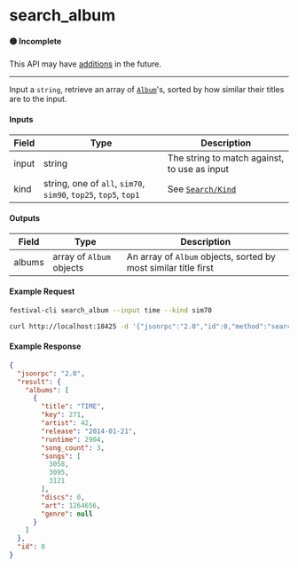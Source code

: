 # search_album

#### 🟡 Incomplete
This API may have [additions](/api-stability/marker.md) in the future.

---

Input a `string`, retrieve an array of [`Album`](/common-objects/album.md)'s, sorted by how similar their titles are to the input.

#### Inputs

| Field | Type                                                            | Description |
|-------|-----------------------------------------------------------------|-------------|
| input | string                                                          | The string to match against, to use as input
| kind  | string, one of `all`, `sim70`, `sim90`, `top25`, `top5`, `top1` | See [`Search/Kind`](/json-rpc/search/index.md#Kind)

#### Outputs

| Field  | Type                     | Description |
|--------|--------------------------|-------------|
| albums | array of `Album` objects | An array of `Album` objects, sorted by most similar title first

#### Example Request
```bash
festival-cli search_album --input time --kind sim70
```
```bash
curl http://localhost:18425 -d '{"jsonrpc":"2.0","id":0,"method":"search_album","params":{"input":"time","kind":"sim70"}}'
```

#### Example Response
```json
{
  "jsonrpc": "2.0",
  "result": {
    "albums": [
      {
        "title": "TIME",
        "key": 271,
        "artist": 42,
        "release": "2014-01-21",
        "runtime": 2904,
        "song_count": 3,
        "songs": [
          3058,
          3095,
          3121
        ],
        "discs": 0,
        "art": 1264656,
        "genre": null
      }
    ]
  },
  "id": 0
}
```
